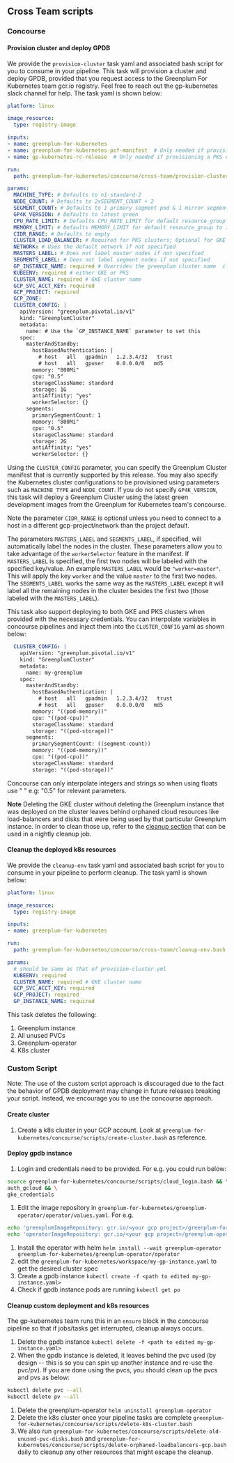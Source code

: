 ## Cross Team scripts

### Concourse

#### Provision cluster and deploy GPDB
We provide the `provision-cluster` task yaml and associated bash script for you to consume in your pipeline.  This task will provision a cluster and deploy GPDB, provided that you request access to the Greenplum For Kubernetes team gcr.io registry.  Feel free to reach out the gp-kubernetes slack channel for help.  The task yaml is shown below:


```yaml
platform: linux

image_resource:
  type: registry-image

inputs:
- name: greenplum-for-kubernetes
- name: greenplum-for-kubernetes-pcf-manifest  # Only needed if provisioning a PKS cluster
- name: gp-kubernetes-rc-release  # Only needed if provisioning a PKS cluster

run:
  path: greenplum-for-kubernetes/concourse/cross-team/provision-cluster.bash

params:
  MACHINE_TYPE: # Defaults to n1-standard-2
  NODE_COUNT: # Defaults to 2xSEGMENT_COUNT + 2
  SEGMENT_COUNT: # Defaults to 1 primary segment pod & 1 mirror segment pod
  GP4K_VERSION: # Defaults to latest green
  CPU_RATE_LIMIT: # Defaults CPU_RATE_LIMIT for default resource_group to 70
  MEMORY_LIMIT: # Defaults MEMORY_LIMIT for default resource_group to 70
  CIDR_RANGE: # Defaults to empty
  CLUSTER_LOAD_BALANCER: # Required for PKS clusters; Optional for GKE
  NETWORK: # Uses the default network if not specified
  MASTERS_LABEL: # Does not label master nodes if not specified
  SEGMENTS_LABEL: # Does not label segment nodes if not specified
  GP_INSTANCE_NAME: required # Overrides the greenplum cluster name  cluster_config if specified
  KUBEENV: required # either GKE or PKS
  CLUSTER_NAME: required # GKE cluster name
  GCP_SVC_ACCT_KEY: required
  GCP_PROJECT: required
  GCP_ZONE:
  CLUSTER_CONFIG: |
    apiVersion: "greenplum.pivotal.io/v1"
    kind: "GreenplumCluster"
    metadata:
      name: # Use the `GP_INSTANCE_NAME` parameter to set this
    spec:
      masterAndStandby:
        hostBasedAuthentication: |
          # host   all   gpadmin   1.2.3.4/32   trust
          # host   all   gpuser    0.0.0.0/0   md5
        memory: "800Mi"
        cpu: "0.5"
        storageClassName: standard
        storage: 1G
        antiAffinity: "yes"
        workerSelector: {}
      segments:
        primarySegmentCount: 1
        memory: "800Mi"
        cpu: "0.5"
        storageClassName: standard
        storage: 2G
        antiAffinity: "yes"
        workerSelector: {}
```

Using the `CLUSTER_CONFIG` parameter, you can specify the Greenplum Cluster manifest that is currently supported by this release. You may also specify the Kubernetes cluster configurations to be provisioned using parameters such as `MACHINE_TYPE` and `NODE_COUNT`.  If you do not specify `GP4K_VERSION`, this task will deploy a Greenplum Cluster using the latest green development images from the Greenplum for Kubernetes team's concourse.

Note the parameter `CIDR_RANGE` is optional unless you need to connect to a host in a different gcp-project/network than the project default.

The parameters `MASTERS_LABEL` and `SEGMENTS_LABEL`, if specified, will automatically label the nodes in the cluster. These parameters allow you to take advantage of the `workerSelector` feature in the manifest. If `MASTERS_LABEL` is specified, the first two nodes will be labeled with the specified key/value. An example `MASTERS_LABEL` would be `"worker=master"`. This will apply the key `worker` and the value `master` to the first two nodes. The `SEGMENTS_LABEL` works the same way as the `MASTERS_LABEL` except it will label all the remaining nodes in the cluster besides the first two (those labeled with the `MASTERS_LABEL`).

This task also support deploying to both GKE and PKS clusters when provided with the necessary credentials. You can interpolate variables in concourse pipelines and inject them into the `CLUSTER_CONFIG` yaml as shown below:

```yaml
  CLUSTER_CONFIG: |
    apiVersion: "greenplum.pivotal.io/v1"
    kind: "GreenplumCluster"
    metadata:
      name: my-greenplum
    spec:
      masterAndStandby:
        hostBasedAuthentication: |
          # host   all   gpadmin   1.2.3.4/32   trust
          # host   all   gpuser    0.0.0.0/0   md5
        memory: "((pod-memory))"
        cpu: "((pod-cpu))"
        storageClassName: standard
        storage: "((pod-storage))"
      segments:
        primarySegmentCount: ((segment-count))
        memory: "((pod-memory))"
        cpu: "((pod-cpu))"
        storageClassName: standard
        storage: "((pod-storage))"
```
Concourse can only interpolate integers and strings so when using floats use \" \" e.g: "0.5" for relevant parameters.

**Note** Deleting the GKE cluster without deleting the Greenplum instance that was deployed on the cluster leaves behind orphaned cloud resources like load-balancers and disks that were being used by that particular Greenplum instance. In order to clean those up, refer to the [cleanup section](#cleanup) that can be used in a nightly cleanup job.

#### <a id="cleanup"/>Cleanup the deployed k8s resources

We provide the `cleanup-env` task yaml and associated bash script for you to consume in your pipeline to perform cleanup.  The task yaml is shown below:

```yaml
platform: linux

image_resource:
  type: registry-image

inputs:
- name: greenplum-for-kubernetes

run:
  path: greenplum-for-kubernetes/concourse/cross-team/cleanup-env.bash

params:
  # should be same as that of provision-cluster.yml
  KUBEENV: required
  CLUSTER_NAME: required # GKE cluster name
  GCP_SVC_ACCT_KEY: required
  GCP_PROJECT: required
  GP_INSTANCE_NAME: required

```
This task deletes the following:

1. Greenplum instance
1. All unused PVCs
1. Greenplum-operator
1. K8s cluster

### Custom Script

Note: The use of the custom script approach is discouraged due to the fact the behavior of GPDB deployment may change in future releases breaking your script.  Instead, we encourage you to use the concourse approach. 

#### Create cluster

1. Create a k8s cluster in your GCP account. Look at `greenplum-for-kubernetes/concourse/scripts/create-cluster.bash` as reference.

#### Deploy gpdb instance

1. Login and credentials need to be provided. For e.g. you could run below:

```bash
source greenplum-for-kubernetes/concourse/scripts/cloud_login.bash && \
auth_gcloud && \
gke_credentials
```
1. Edit the image repository in `greenplum-for-kubernetes/greenplum-operator/operator/values.yaml`. For e.g.

```bash
echo 'greenplumImageRepository: gcr.io/<your gcp project>/greenplum-for-kubernetes' >> greenplum-for-kubernetes/greenplum-operator/operator/values.yaml && \
echo 'operatorImageRepository: gcr.io/<your gcp project>/greenplum-operator' >> greenplum-for-kubernetes/greenplum-operator/operator/values.yaml
```
1. Install the operator with helm `helm install --wait greenplum-operator greenplum-for-kubernetes/greenplum-operator/operator`
1. edit the `greenplum-for-kubernetes/workspace/my-gp-instance.yaml` to get the desired cluster spec
1. Create a gpdb instance `kubectl create -f <path to edited my-gp-instance.yaml>`
1. Check if gpdb instance pods are running `kubectl get po`

#### <a id="cleanup"/>Cleanup custom deployment and  k8s resources

The gp-kubernetes team runs this in an `ensure` block in the concourse pipeline so that if jobs/tasks get interrupted, cleanup always occurs.

1. Delete the gpdb instance `kubectl delete -f <path to edited my-gp-instance.yaml>`
1. When the gpdb instance is deleted, it leaves behind the pvc used (by design -- this is so you can spin up another instance and re-use the pvc/pv). If you are done using the pvcs, you should clean up the pvcs and pvs as below:

```bash
kubectl delete pvc --all
kubectl delete pv --all
```

1. Delete the greenplum-operator `helm uninstall greenplum-operator`
1. Delete the k8s cluster once your pipeline tasks are complete  `greenplum-for-kubernetes/concourse/scripts/delete-k8s-cluster.bash`
1. We also run `greenplum-for-kubernetes/concourse/scripts/delete-old-unused-pvc-disks.bash`  and `greenplum-for-kubernetes/concourse/scripts/delete-orphaned-loadbalancers-gcp.bash` daily to cleanup any other resources that might escape the cleanup.
